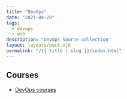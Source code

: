 ```yaml
---
title: "DevOps"
date: "2021-04-28"
tags:
  - devops
  - web
description: "DevOps source collection"
layout: layouts/post.njk
permalink: "/{{ title | slug }}/index.html"
---
```


## Courses

- [DevOps courses](https://linktr.ee/techworld_with_nana)
